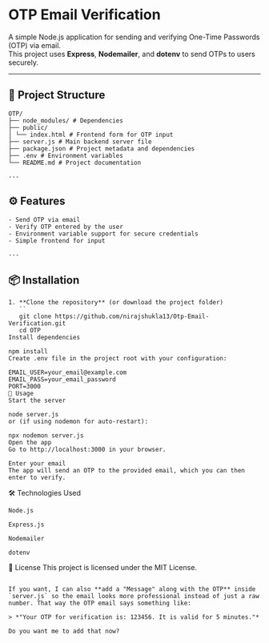 # OTP Email Verification

A simple Node.js application for sending and verifying One-Time Passwords (OTP) via email.  
This project uses **Express**, **Nodemailer**, and **dotenv** to send OTPs to users securely.

---

## 📂 Project Structure
```
OTP/
├── node_modules/ # Dependencies
├── public/
│ └── index.html # Frontend form for OTP input
├── server.js # Main backend server file
├── package.json # Project metadata and dependencies
├── .env # Environment variables
└── README.md # Project documentation

---
```
## ⚙️ Features
```
- Send OTP via email
- Verify OTP entered by the user
- Environment variable support for secure credentials
- Simple frontend for input

---
```
## 📦 Installation
```
1. **Clone the repository** (or download the project folder)
   ``
   git clone https://github.com/nirajshukla13/Otp-Email-Verification.git
   cd OTP
Install dependencies

npm install
Create .env file in the project root with your configuration:

EMAIL_USER=your_email@example.com
EMAIL_PASS=your_email_password
PORT=3000
🚀 Usage
Start the server

node server.js
or (if using nodemon for auto-restart):

npx nodemon server.js
Open the app
Go to http://localhost:3000 in your browser.

Enter your email
The app will send an OTP to the provided email, which you can then enter to verify.
```
🛠 Technologies Used
```
Node.js

Express.js

Nodemailer

dotenv
```
📜 License
This project is licensed under the MIT License.
```

If you want, I can also **add a "Message" along with the OTP** inside `server.js` so the email looks more professional instead of just a raw number. That way the OTP email says something like:  

> *"Your OTP for verification is: 123456. It is valid for 5 minutes."*  

Do you want me to add that now?


```



